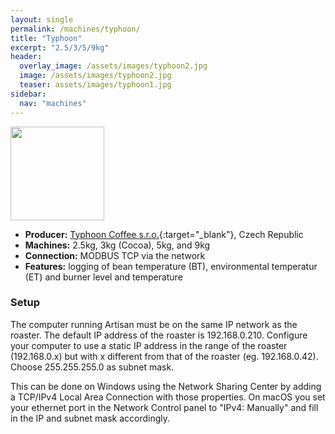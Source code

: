 ```yaml
---
layout: single
permalink: /machines/typhoon/
title: "Typhoon"
excerpt: "2.5/3/5/9kg"
header:
  overlay_image: /assets/images/typhoon2.jpg
  image: /assets/images/typhoon2.jpg
  teaser: assets/images/typhoon1.jpg
sidebar:
  nav: "machines"
---
```


<img class="tab-image" src="{{ site.baseurl }}/assets/images/supporter-badge.png" width="150px">

* __Producer:__ [Typhoon Coffee s.r.o.](https://typhoon.coffee/){:target="_blank"}, Czech Republic
* __Machines:__ 2.5kg, 3kg (Cocoa), 5kg, and 9kg
* __Connection:__ MODBUS TCP via the network
* __Features:__ logging of bean temperature (BT), environmental temperatur (ET) and burner level and temperature


### Setup

The computer running Artisan must be on the same IP network as the roaster. The default IP address of the roaster is 192.168.0.210. Configure your computer to use a static IP address in the range of the roaster (192.168.0.x) but with x different from that of the roaster (eg. 192.168.0.42). Choose 255.255.255.0 as subnet mask. 
 
This can be done on Windows using the Network Sharing Center by adding a TCP/IPv4 Local Area Connection with those properties. On macOS you set your ethernet port in the Network Control panel to "IPv4: Manually" and fill in the IP and subnet mask accordingly.